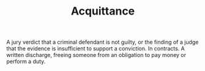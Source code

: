 ---
title: Acquittance
letter: A
permalink: "/definitions/acquittance.html"
body: A jury verdict that a criminal defendant is not guilty, or the finding of a
  judge that the evidence is insufficient to support a conviction. In contracts. A
  written discharge, freeing someone from  an obligation to pay money or perform a
  duty.
published_at: '2018-07-07'
layout: post
---